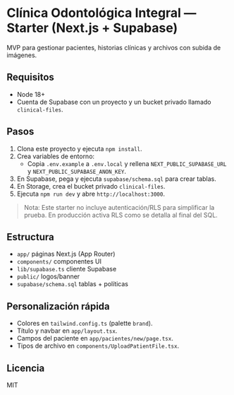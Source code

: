 # Clínica Odontológica Integral — Starter (Next.js + Supabase)

MVP para gestionar pacientes, historias clínicas y archivos con subida de imágenes.

## Requisitos
- Node 18+
- Cuenta de Supabase con un proyecto y un bucket privado llamado `clinical-files`.

## Pasos
1. Clona este proyecto y ejecuta `npm install`.
2. Crea variables de entorno:
   - Copia `.env.example` a `.env.local` y rellena `NEXT_PUBLIC_SUPABASE_URL` y `NEXT_PUBLIC_SUPABASE_ANON_KEY`.
3. En Supabase, pega y ejecuta `supabase/schema.sql` para crear tablas.
4. En Storage, crea el bucket privado `clinical-files`.
5. Ejecuta `npm run dev` y abre `http://localhost:3000`.

> Nota: Este starter no incluye autenticación/RLS para simplificar la prueba. En producción activa RLS como se detalla al final del SQL.

## Estructura
- `app/` páginas Next.js (App Router)
- `components/` componentes UI
- `lib/supabase.ts` cliente Supabase
- `public/` logos/banner
- `supabase/schema.sql` tablas + políticas

## Personalización rápida
- Colores en `tailwind.config.ts` (palette `brand`).
- Título y navbar en `app/layout.tsx`.
- Campos del paciente en `app/pacientes/new/page.tsx`.
- Tipos de archivo en `components/UploadPatientFile.tsx`.

## Licencia
MIT
